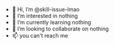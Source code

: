 - 👋 Hi, I’m @skill-issue-lmao
- 👀 I’m interested in nothing
- 🌱 I’m currently learning nothing
- 💞️ I’m looking to collaborate on nothing
- 📫 you can't reach me
